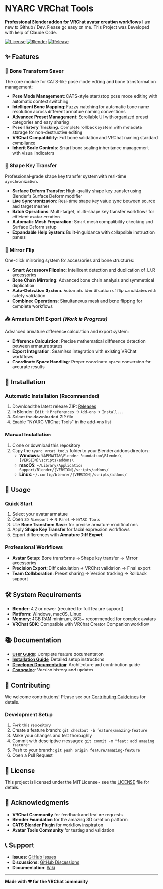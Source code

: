 # NYARC VRChat Tools

**Professional Blender addon for VRChat avatar creation workflows**
I am new to Github / Dev. Please go easy on me. This Project was Developed with help of Claude Code.

[![License](https://img.shields.io/badge/License-MIT-blue.svg)](LICENSE)
[![Blender](https://img.shields.io/badge/Blender-4.2+-orange.svg)](https://www.blender.org/)
[![Release](https://img.shields.io/github/v/release/VRNyarc/nyarc-vrcat-tools)](https://github.com/VRNyarc/nyarc-vrcat-tools/releases)

## ✨ Features

### 🦴 **Bone Transform Saver**
The core module for CATS-like pose mode editing and bone transformation management:
- **Pose Mode Management**: CATS-style start/stop pose mode editing with automatic context switching
- **Intelligent Bone Mapping**: Fuzzy matching for automatic bone name resolution across different armature naming conventions
- **Advanced Preset Management**: Scrollable UI with organized preset categories and easy sharing
- **Pose History Tracking**: Complete rollback system with metadata storage for non-destructive editing
- **VRChat Compatibility**: Full bone validation and VRChat naming standard compliance
- **Inherit Scale Controls**: Smart bone scaling inheritance management with visual indicators

### 🔷 **Shape Key Transfer**
Professional-grade shape key transfer system with real-time synchronization:
- **Surface Deform Transfer**: High-quality shape key transfer using Blender's Surface Deform modifier
- **Live Synchronization**: Real-time shape key value sync between source and target meshes
- **Batch Operations**: Multi-target, multi-shape key transfer workflows for efficient avatar creation
- **Automatic Mesh Preparation**: Smart mesh compatibility checking and Surface Deform setup
- **Expandable Help System**: Built-in guidance with collapsible instruction panels

### 🔄 **Mirror Flip**
One-click mirroring system for accessories and bone structures:
- **Smart Accessory Flipping**: Intelligent detection and duplication of .L/.R accessories
- **Bone Chain Mirroring**: Advanced bone chain analysis and symmetrical duplication
- **Auto-Detection System**: Automatic identification of flip candidates with safety validation
- **Combined Operations**: Simultaneous mesh and bone flipping for complete workflows

### 📤 **Armature Diff Export** *(Work in Progress)*
Advanced armature difference calculation and export system:
- **Difference Calculation**: Precise mathematical difference detection between armature states
- **Export Integration**: Seamless integration with existing VRChat workflows
- **Coordinate Space Handling**: Proper coordinate space conversion for accurate results

## 🚀 Installation

### **Automatic Installation (Recommended)**
1. Download the latest release ZIP: [Releases](https://github.com/VRNyarc/nyarc-vrcat-tools/releases)
2. In Blender: `Edit` → `Preferences` → `Add-ons` → `Install...`
3. Select the downloaded ZIP file
4. Enable "NYARC VRChat Tools" in the add-ons list

### **Manual Installation** 
1. Clone or download this repository
2. Copy the `nyarc_vrcat_tools` folder to your Blender addons directory:
   - **Windows**: `%APPDATA%\Blender Foundation\Blender\[VERSION]\scripts\addons\`
   - **macOS**: `~/Library/Application Support/Blender/[VERSION]/scripts/addons/`
   - **Linux**: `~/.config/blender/[VERSION]/scripts/addons/`

## 🎯 Usage

### **Quick Start**
1. Select your avatar armature
2. Open `3D Viewport` → `N Panel` → `NYARC Tools`
3. Use **Bone Transform Saver** for precise armature modifications
4. Apply **Shape Key Transfer** for facial expression workflows
5. Export differences with **Armature Diff Export**

### **Professional Workflows**
- **Avatar Setup**: Bone transforms → Shape key transfer → Mirror accessories
- **Precision Export**: Diff calculation → VRChat validation → Final export
- **Team Collaboration**: Preset sharing → Version tracking → Rollback support

## 🛠️ System Requirements

- **Blender**: 4.2 or newer (required for full feature support)
- **Platform**: Windows, macOS, Linux
- **Memory**: 4GB RAM minimum, 8GB+ recommended for complex avatars
- **VRChat SDK**: Compatible with VRChat Creator Companion workflow

## 📚 Documentation

- **[User Guide](docs/user-guide.md)**: Complete feature documentation
- **[Installation Guide](docs/installation.md)**: Detailed setup instructions  
- **[Developer Documentation](docs/development.md)**: Architecture and contribution guide
- **[Changelog](CHANGELOG.md)**: Version history and updates

## 🤝 Contributing

We welcome contributions! Please see our [Contributing Guidelines](CONTRIBUTING.md) for details.

### **Development Setup**
1. Fork this repository
2. Create a feature branch: `git checkout -b feature/amazing-feature`
3. Make your changes and test thoroughly
4. Commit with descriptive messages: `git commit -m "feat: add amazing feature"`
5. Push to your branch: `git push origin feature/amazing-feature`
6. Open a Pull Request

## 📄 License

This project is licensed under the MIT License - see the [LICENSE](LICENSE) file for details.

## 🌟 Acknowledgments

- **VRChat Community** for feedback and feature requests
- **Blender Foundation** for the amazing 3D creation platform
- **CATS Blender Plugin** for workflow inspiration
- **Avatar Tools Community** for testing and validation

## 📞 Support

- **Issues**: [GitHub Issues](https://github.com/VRNyarc/nyarc-vrcat-tools/issues)
- **Discussions**: [GitHub Discussions](https://github.com/VRNyarc/nyarc-vrcat-tools/discussions)
- **Documentation**: [Wiki](https://github.com/VRNyarc/nyarc-vrcat-tools/wiki)

---

**Made with ❤️ for the VRChat community**
